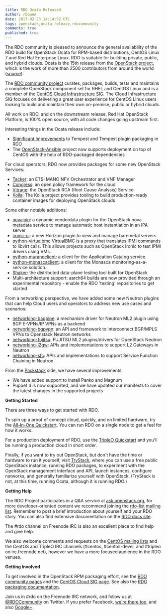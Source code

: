 ```yaml
---
title: RDO Ocata Released
author: rbowen
date: 2017-02-23 14:14:52 UTC
tags: openstack,ocata,release,rdocommunity
comments: true
published: true
---
```


The RDO community is pleased to announce the general availability of the RDO build for OpenStack Ocata for RPM-based distributions, CentOS Linux 7 and Red Hat Enterprise Linux.
RDO is suitable for building private, public, and hybrid clouds. Ocata is the 15th release from the [OpenStack project](http://openstack.org), which is the work of more than 2500 contributors from around the world ([source](http://stackalytics.com/)).

The [RDO community project](https://www.rdoproject.org/) curates, packages, builds, tests and maintains a complete OpenStack component set for RHEL and CentOS Linux and is a member of the [CentOS Cloud Infrastructure SIG](https://wiki.centos.org/SpecialInterestGroup/Cloud). The Cloud Infrastructure SIG focuses on delivering a great user experience for CentOS Linux users looking to build and maintain their own on-premise, public or hybrid clouds.

All work on RDO, and on the downstream release, Red Hat OpenStack Platform, is 100% open source, with all code changes going upstream first.

Interesting things in the Ocata release include:

* [Significant Improvements](https://www.rdoproject.org/blog/2017/02/testing-rdo-with-tempest-new-features-in-ocata/) to Tempest and Tempest plugin packaging in RDO
* The [OpenStack-Ansible](https://docs.openstack.org/releasenotes/openstack-ansible/ocata.html#new-features) project now supports deployment on top of CentOS with the help of RDO-packaged dependencies

For cloud operators, RDO now provides packages for some new OpenStack Services:

* [Tacker](https://docs.openstack.org/developer/tacker/): an ETSI MANO NFV Orchestrator and VNF Manager
* [Congress](https://docs.openstack.org/developer/congress/architecture.html): an open policy framework for the cloud
* [Vitrage](https://docs.openstack.org/developer/vitrage/): the OpenStack RCA (Root Cause Analysis) Service
* [Kolla](https://github.com/openstack/kolla): The Kolla project provides tooling to build production-ready container images for deploying OpenStack clouds

Some other notable additions:

* [novajoin](https://github.com/openstack/novajoin): a dynamic vendordata plugin for the OpenStack nova metadata service to manage automatic host instantiation in an IPA server
* [ironic-ui](https://docs.openstack.org/developer/ironic-ui/): a new Horizon plugin to view and manage baremetal servers
* [python-virtualbmc](https://github.com/openstack/virtualbmc) VirtualBMC is a proxy that translates IPMI commands to libvirt calls. This allows projects such as OpenStack Ironic to test IPMI drivers using VMs.
* [python-muranoclient](https://github.com/openstack/python-muranoclient): a client for the Application Catalog service.
* [python-monascaclient](https://github.com/openstack/python-monascaclient): a client for the Monasca monitoring-as-a-service solution.
* [Shaker](http://pyshaker.readthedocs.io/en/latest/): the distributed data-plane testing tool built for OpenStack
* Multi-architecture support: aarch64 builds are now provided through an experimental repository - enable the RDO 'testing' repositories to get started

From a networking perspective, we have added some new Neutron plugins that can help Cloud users and operators to address new use cases and scenarios:

* [networking-bagpipe](https://docs.openstack.org/developer/networking-bagpipe/): a mechanism driver for Neutron ML2 plugin using BGP E-VPNs/IP VPNs as a backend
* [networking-bgpvpn](https://docs.openstack.org/developer/networking-bgpvpn/): an API and framework to interconnect BGP/MPLS VPNs to Openstack Neutron networks
* [networking-fujitsu](https://github.com/openstack/networking-fujitsu): FUJITSU ML2 plugins/drivers for OpenStack Neutron
* [networking-l2gw](https://github.com/openstack/networking-l2gw): APIs and implementations to support L2 Gateways in Neutron
* [networking-sfc](https://github.com/openstack/networking-sfc): APIs and implementations to support Service Function Chaining in Neutron

From the [Packstack](https://github.com/openstack/packstack) side, we have several improvements:

* We have added support to install Panko and Magnum
* Puppet 4 is now supported, and we have updated our manifests to cover the latest changes in the supported projects

**Getting Started**

There are three ways to get started with RDO.

To spin up a proof of concept cloud, quickly, and on limited hardware, try the [All-In-One Quickstart](https://www.rdoproject.org/install/quickstart/). You can run RDO on a single node to get a feel for how it works.

For a production deployment of RDO, use the [TripleO Quickstart](https://www.rdoproject.org/tripleo/) and you'll be running a production cloud in short order.

Finally, if you want to try out OpenStack, but don't have the time or hardware to run it yourself, visit [TryStack](http://trystack.org/), where you can use a free public OpenStack instance, running RDO packages, to experiment with the OpenStack management interface and API, launch instances, configure networks, and generally familiarize yourself with OpenStack. (TryStack is not, at this time, running Ocata, although it is running RDO.)

**Getting Help**
    
The RDO Project participates in a Q&A service at [ask.openstack.org](http://ask.openstack.org), for more developer-oriented content we recommend joining the [rdo-list mailing list](https://www.redhat.com/mailman/listinfo/rdo-list). Remember to post a brief introduction about yourself and your RDO story. You can also find extensive documentation on the [RDO docs site](https://www.rdoproject.org/documentation).

The #rdo channel on Freenode IRC is also an excellent place to find help and give help.

We also welcome comments and requests on the  [CentOS mailing lists](https://lists.centos.org/) and the CentOS and TripleO IRC channels (#centos, #centos-devel, and #tripleo on irc.freenode.net), however we have a more focused audience in the RDO venues.


**Getting Involved**

To get involved in the OpenStack RPM packaging effort, see the [RDO community pages](https://www.rdoproject.org/community/) and the [CentOS Cloud SIG page](https://wiki.centos.org/SpecialInterestGroup/Cloud). See also the [RDO packaging documentation](https://www.rdoproject.org/packaging/).

Join us in #rdo on the Freenode IRC network, and follow us at [@RDOCommunity](http://twitter.com/rdocommunity) on Twitter. If you prefer Facebook, [we're there too](http://facebook.com/rdocommunity), and also [Google+](http://tm3.org/rdogplus).
